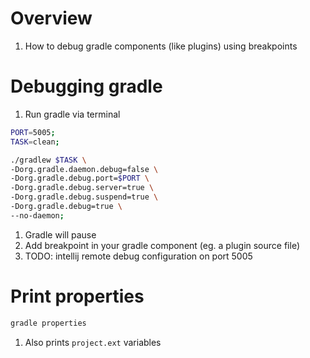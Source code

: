 # Overview
1. How to debug gradle components (like plugins) using breakpoints

# Debugging gradle
1. Run gradle via terminal
```sh
PORT=5005;
TASK=clean;

./gradlew $TASK \
-Dorg.gradle.daemon.debug=false \
-Dorg.gradle.debug.port=$PORT \
-Dorg.gradle.debug.server=true \
-Dorg.gradle.debug.suspend=true \
-Dorg.gradle.debug=true \
--no-daemon;
```
1. Gradle will pause
1. Add breakpoint in your gradle component (eg. a plugin source file)
1. TODO: intellij remote debug configuration on port 5005


# Print properties
```bash
gradle properties
```
1. Also prints `project.ext` variables
